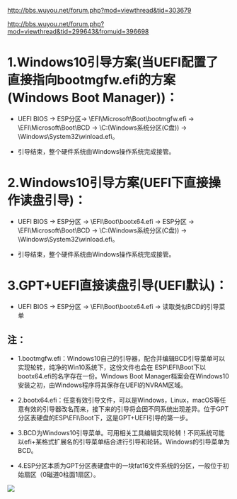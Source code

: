 http://bbs.wuyou.net/forum.php?mod=viewthread&tid=303679

http://bbs.wuyou.net/forum.php?mod=viewthread&tid=299643&fromuid=396698 

# 1.Windows10引导方案(当UEFI配置了直接指向bootmgfw.efi的方案(Windows Boot Manager))：

* UEFI BIOS → ESP分区→ \EFI\Microsoft\Boot\bootmgfw.efi → \EFI\Microsoft\Boot\BCD → \C:(Windows系统分区(C盘)) → \Windows\System32\winload.efi。

* 引导结束，整个硬件系统由Windows操作系统完成接管。

# 2.Windows10引导方案(UEFI下直接操作读盘引导)：

* UEFI BIOS → ESP分区 → \EFI\Boot\bootx64.efi → ESP分区 → \EFI\Microsoft\Boot\BCD → \C:(Windows系统分区(C盘)) → \Windows\System32\winload.efi。

* 引导结束，整个硬件系统由Windows操作系统完成接管。

# 3.GPT+UEFI直接读盘引导(UEFI默认)：

* UEFI BIOS → ESP分区 → \EFI\Boot\bootx64.efi → 读取类似BCD的引导菜单

## 注：

* 1.bootmgfw.efi：Windows10自己的引导器，配合并编辑BCD引导菜单可以实现轮转，纯净的Win10系统下，这份文件也会在  ESP\EFI\Boot下以bootx64.efi的名字存在一份。Windows Boot Manager档案会在Windows10安装之初，由Windows程序将其保存在UEFI的NVRAM区域。

* 2.bootx64.efi：任意有效引导文件，可以是Windows，Linux，macOS等任意有效的引导器改名而来，接下来的引导将会因不同系统出现差异。位于GPT分区表硬盘的ESP\EFI\Boot下，这是GPT+UEFI引导的第一步。

* 3.BCD为Windows10引导菜单。可用相关工具编辑实现轮转！不同系统可能以efi+某格式扩展名的引导菜单结合进行引导和轮转。Windows的引导菜单为BCD。

* 4.ESP分区本质为GPT分区表硬盘中的一块fat16文件系统的分区，一般位于初始扇区（0磁道0柱面1扇区）。

![](https://github.com/redomCL/Windows10_Note/blob/main/1%E3%80%81Windows10-GPT-UEFI/Windows10-GPT-UEFI%E5%9B%BE%E7%89%87.png)
